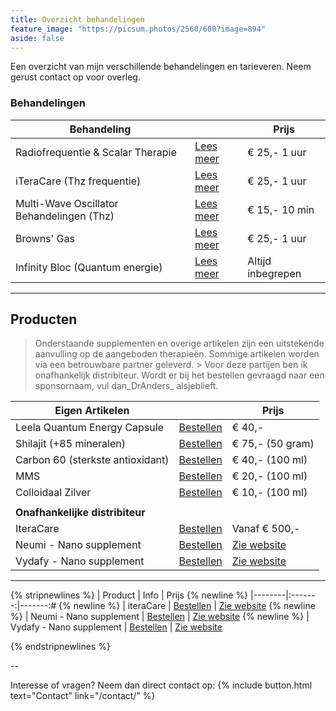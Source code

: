```yaml
---
title: Overzicht behandelingen
feature_image: "https://picsum.photos/2560/600?image=894"
aside: false
---
```


Een overzicht van mijn verschillende behandelingen en tarieveren. Neem gerust contact op voor overleg.

### Behandelingen

| **Behandeling**                            	|                         	|  **Prijs**        |
|-------------------------------------------	|------------------------	  |-----------------	|
| Radiofrequentie & Scalar Therapie         	| [Lees meer](http://#/)  	| € 25,- 1 uur    	|
| iTeraCare (Thz frequentie)                	| [Lees meer](http://#/) 	  | € 25,- 1 uur    	|
| Multi-Wave Oscillator Behandelingen (Thz) 	| [Lees meer](http://#/](https://dokteranders.com/blog/multiwave/2023/06/12/Over-de-MWO/))   	| € 15,- 10 min   	|
| Browns' Gas                               	| [Lees meer](http://#/) 	  | € 25,- 1 uur    	|
| Infinity Bloc (Quantum energie)           	| [Lees meer](http://#/) 	  | Altijd inbegrepen 	|

---

## Producten

> Onderstaande supplementen en overige artikelen zijn een uitstekende aanvulling op de aangeboden therapieën. Sommige artikelen worden via een betrouwbare partner geleverd. > Voor deze partijen ben ik onafhankelijk distribiteur. Wordt er bij het bestellen gevraagd naar een sponsornaam, vul dan_DrAnders_ alsjeblieft.

| **Eigen Artikelen**                         |                         	|  **Prijs**        |
|-------------------------------------------	|------------------------	  |-----------------	|
| Leela Quantum Energy Capsule    	          | [Bestellen](#/contact/)                               | € 40,-          	|
| Shilajit (+85 mineralen)                  	| [Bestellen](#/contact/)                               | € 75,- (50 gram)	|
| Carbon 60 (sterkste antioxidant)            | [Bestellen](#/contact/)                             	| € 40,- (100 ml)  	|                 	
| MMS                                         | [Bestellen](#/contact/)                             	| € 20,- (100 ml)  	| 
| Colloidaal Zilver                           | [Bestellen](#/contact/)                             	| € 10,- (100 ml)  	| 
|                                                      	|                 	|
| **Onafhankelijke distribiteur** 	          |                                                      	|                 	|
| IteraCare                       	          | [Bestellen](https://www.thzforyou.nl/producten-thz/) 	| Vanaf € 500,-   	|
| Neumi - Nano supplement                    	| [Bestellen](https://dokteranders.neumi.com/)         	| [Zie website](https://dokteranders.neumie.com/)     	|
| Vydafy - Nano supplement        	          | [Bestellen](https://vidafyglobal.com/dranders)       	| [Zie website](https://vidafyglobal.com/dranders) 

---

{% stripnewlines %}
| Product | Info | Prijs {% newline %}
|--------|:-------:|-------:# {% newline %}
| iteraCare | [Bestellen](https://www.thzforyou.nl/producten-thz/) | [Zie website](https://vidafyglobal.com/dranders) {% newline %}
| Neumi - Nano supplement | [Bestellen](https://dokteranders.neumi.com/) | [Zie website](https://dokteranders.neumie.com/) {% newline %}
| Vydafy - Nano supplement | [Bestellen](https://vidafyglobal.com/dranders) | [Zie website](https://vidafyglobal.com/dranders) 

{% endstripnewlines %}

--

Interesse of vragen? Neem dan direct contact op: 
{% include button.html text="Contact" link="/contact/" %}
